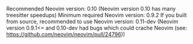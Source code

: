 Recommended Neovim version: 0.10
(Neovim version 0.10 has many treesitter speedups)
Minimum required Neovim version: 0.9.2
If you built from source, recommended to use Neovim version: 0.11-dev
(Neovim version 0.9.1<= and 0.10-dev had bugs which could crache Neovim (see: https://github.com/neovim/neovim/pull/24796))

